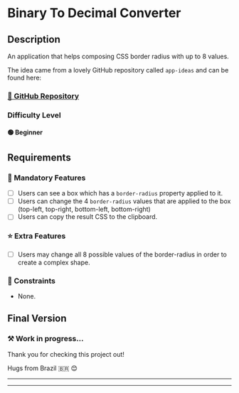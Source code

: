# Binary To Decimal Converter

## Description

An application that helps composing CSS border radius with up to 8 values.

The idea came from a lovely GitHub repository called `app-ideas` and can be found here:

### [🔗 GitHub Repository](https://github.com/mateuscgodoy/app-ideas/blob/master/Projects/1-Beginner/Bin2Dec-App.md) 

### Difficulty Level

#### 🟢 Beginner

## Requirements

### 💼 Mandatory Features

- [ ] Users can see a box which has a `border-radius` property applied to it.
- [ ] Users can change the 4 `border-radius` values that are applied to the box (top-left, top-right, bottom-left, bottom-right)
- [ ] Users can copy the result CSS to the clipboard.

### ⭐ Extra Features

- [ ] Users may change all 8 possible values of the border-radius in order to create a complex shape.

### 🧱 Constraints

* None.

## Final Version

### ⚒️ Work in progress...

Thank you for checking this project out!

Hugs from Brazil 🇧🇷 😊

---
---